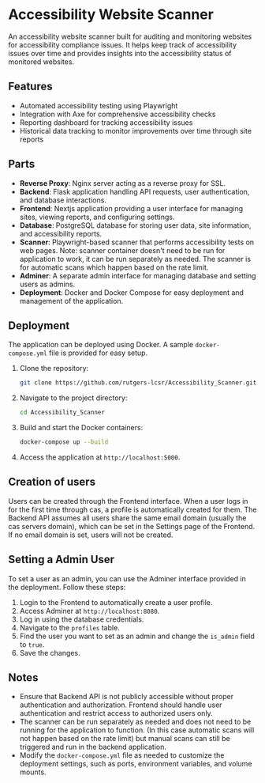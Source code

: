# Accessibility Website Scanner

An accessibility website scanner built for auditing and monitoring websites for accessibility compliance issues. It helps keep track of accessibility issues over time and provides insights into the accessibility status of monitored websites.

## Features

-   Automated accessibility testing using Playwright
-   Integration with Axe for comprehensive accessibility checks
-   Reporting dashboard for tracking accessibility issues
-   Historical data tracking to monitor improvements over time through site reports

## Parts

-   **Reverse Proxy**: Nginx server acting as a reverse proxy for SSL.
-   **Backend**: Flask application handling API requests, user authentication, and database interactions.
-   **Frontend**: Nextjs application providing a user interface for managing sites, viewing reports, and configuring settings.
-   **Database**: PostgreSQL database for storing user data, site information, and accessibility reports.
-   **Scanner**: Playwright-based scanner that performs accessibility tests on web pages.
    Note: scanner container doesn't need to be run for application to work, it can be run separately as needed. The scanner is for automatic scans which happen based on the rate limit.
-   **Adminer**: A separate admin interface for managing database and setting users as admins.
-   **Deployment**: Docker and Docker Compose for easy deployment and management of the application.

## Deployment

The application can be deployed using Docker. A sample `docker-compose.yml` file is provided for easy setup.

1. Clone the repository:
    ```bash
    git clone https://github.com/rutgers-lcsr/Accessibility_Scanner.git
    ```
2. Navigate to the project directory:
    ```bash
    cd Accessibility_Scanner
    ```
3. Build and start the Docker containers:
    ```bash
    docker-compose up --build
    ```
4. Access the application at `http://localhost:5000`.

## Creation of users

Users can be created through the Frontend interface. When a user logs in for the first time through cas, a profile is automatically created for them. The Backend API assumes all users share the same email domain (usually the cas servers domain), which can be set in the Settings page of the Frontend. If no email domain is set, users will not be created.

## Setting a Admin User

To set a user as an admin, you can use the Adminer interface provided in the deployment. Follow these steps:

1. Login to the Frontend to automatically create a user profile.
2. Access Adminer at `http://localhost:8080`.
3. Log in using the database credentials.
4. Navigate to the `profiles` table.
5. Find the user you want to set as an admin and change the `is_admin` field to `true`.
6. Save the changes.

## Notes

-   Ensure that Backend API is not publicly accessible without proper authentication and authorization. Frontend should handle user authentication and restrict access to authorized users only.
-   The scanner can be run separately as needed and does not need to be running for the application to function. (In this case automatic scans will not happen based on the rate limit) but manual scans can still be triggered and run in the backend application.
-   Modify the `docker-compose.yml` file as needed to customize the deployment settings, such as ports, environment variables, and volume mounts.
